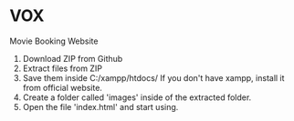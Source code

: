 # VOX
Movie Booking Website
1. Download ZIP from Github
2. Extract files from ZIP
3. Save them inside C:/xampp/htdocs/
   If you don't have xampp, install it from official website.
4. Create a folder called 'images' inside of the extracted folder.
5. Open the file 'index.html' and start using.
